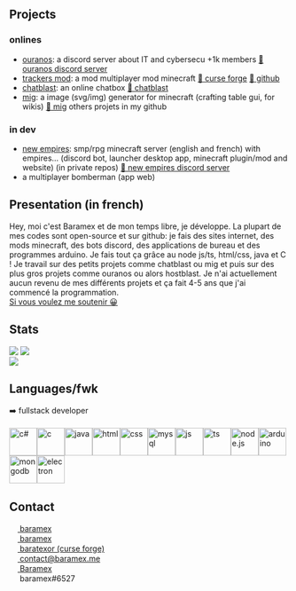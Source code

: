 ## Projects
### onlines
- <ins>ouranos</ins>: a discord server about IT and cybersecu +1k members [🔗 ouranos discord server](https://discord.gg/6rvTAf5XXy)<br/>
- <ins>trackers mod</ins>: a mod multiplayer mod minecraft [🔗 curse forge](https://www.curseforge.com/minecraft/mc-mods/trackers-mod-by-baramex) [🔗 github](https://github.com/baramex/trackers-mod-mc)
- <ins>chatblast</ins>: an online chatbox [🔗 chatblast](https://www.chatblast.baramex.me)
- <ins>mig</ins>: a image (svg/img) generator for minecraft (crafting table gui, for wikis) [🔗 mig](http://mig.baramex.me)
others projets in my github
### in dev
- <ins>new empires</ins>: smp/rpg minecraft server (english and french) with empires... (discord bot, launcher desktop app, minecraft plugin/mod and website) (in private repos) [🔗 new empires discord server](https://discord.gg/88ZVH6auWT)<br/>
- a multiplayer bomberman (app web)<br/>

## Presentation (in french)
Hey, moi c'est Baramex et de mon temps libre, je développe. La plupart de mes codes sont open-source et sur github: je fais des sites internet, des mods minecraft, des bots discord, des applications de bureau et des programmes arduino. Je fais tout ça grâce au node js/ts, html/css, java et C ! Je travail sur des petits projets comme chatblast ou mig et puis sur des plus gros projets comme ouranos ou alors hostblast. Je n'ai actuellement aucun revenu de mes différents projets et ça fait 4-5 ans que j'ai commencé la programmation.<br/>
<a href="https://www.patreon.com/bePatron?u=61479047" data-patreon-widget-type="become-patron-button">Si vous voulez me soutenir 😀</a>

## Stats
![](https://img.shields.io/github/followers/baramex?style=for-the-badge)
![](https://img.shields.io/github/stars/baramex?style=for-the-badge)<br/>
[![](https://github-readme-stats.vercel.app/api?username=baramex&theme=tokyonight&count_private=true&show_icons=true&include_all_commits=true)](https://github.com/baramex)

## Languages/fwk
➡️ fullstack developer<br/><br/>
<img alt="c#" src='https://iconape.com/wp-content/files/sh/51404/svg/c--4.svg' width='50'><img  alt="c" src='https://img.icons8.com/color/452/c-programming.png' width='50'><img alt="java" src='https://cdn-icons-png.flaticon.com/512/226/226777.png' width='50'><img alt="html" src='https://cdn1.iconfinder.com/data/icons/logotypes/32/badge-html-5-512.png' width='50'><img alt="css" src='https://cdn-icons-png.flaticon.com/512/732/732190.png' width='50'><img alt="mysql" src='https://upload.wikimedia.org/wikipedia/fr/thumb/6/62/MySQL.svg/1200px-MySQL.svg.png' width='50'><img alt=" js" src='https://upload.wikimedia.org/wikipedia/commons/thumb/9/99/Unofficial_JavaScript_logo_2.svg/1200px-Unofficial_JavaScript_logo_2.svg.png' width='50'><img alt="ts" src='https://miro.medium.com/max/816/1*TpbxEQy4ckB-g31PwUQPlg.png' width='50'><img alt="node.js" src='https://bachasoftware.com/wp-content/uploads/elementor/thumbs/nodejslogo-ovfzvrnm7u9pk6tpkts9r094e1d1uh7si7evpflqpc.png' width='50'><img alt="arduino" src='https://brandslogos.com/wp-content/uploads/images/large/arduino-logo-1.png' width='50'><img alt="mongodb" src='https://www.servicepilot.com/images/integration/mongodb.webp' width='50'><img alt="electron" src='https://upload.wikimedia.org/wikipedia/commons/thumb/9/91/Electron_Software_Framework_Logo.svg/1024px-Electron_Software_Framework_Logo.svg.png' width='50'>

<h2 id='contact'>Contact</h2>

[<img src='https://upload.wikimedia.org/wikipedia/commons/thumb/a/a5/Instagram_icon.png/2048px-Instagram_icon.png' width='15'> baramex](https://www.instagram.com/baramex/)<br/>
[<img src='https://cdn.icon-icons.com/icons2/2429/PNG/512/tik_tok_logo_icon_147226.png' width='15'> baramex](https://tiktok.com/@baramex)<br/>
[<img src="https://styles.redditmedia.com/t5_3errm/styles/communityIcon_626lcjroufc61.png?width=256&amp;s=649b71858126bcbb3e49b57ce6ec640f5e7ecba4" style="border-radius: 50%;" width="15"> baratexor (curse forge)](https://www.curseforge.com/members/baratexor/projects)<br/>
[<img src='https://www.arobase.org/wp-content/uploads/2014/09/gmail2.ico' width='15'> contact@baramex.me](mailto:contact@baramex.me)<br/>
[<img src='https://upload.wikimedia.org/wikipedia/commons/thumb/0/09/YouTube_full-color_icon_%282017%29.svg/800px-YouTube_full-color_icon_%282017%29.svg.png' width='15'> Baramex](https://www.youtube.com/channel/UC4yA13w8pjE_O6jeMWhxNUg)<br/>
<img src='https://logo-marque.com/wp-content/uploads/2020/12/Discord-Logo.png' width='15'> baramex#6527

